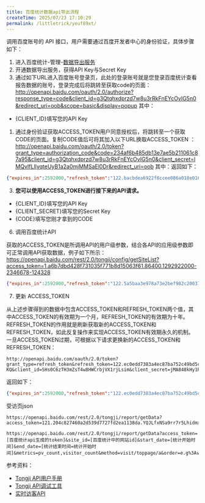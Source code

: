 ```yaml
---
title: 百度统计数据api导出流程
createTime: 2025/07/23 17:10:29
permalink: /littletrick/yeuf89xt/
---
```

调用百度账号的 API 接口，用户需要通过百度开发者中心的身份验证，具体步骤如下：

1. 进入百度统计-管理-[数据导出服务](https://tongji.baidu.com/sc-web/home/dataapi)
2. 开通数据导出服务，获得API Key与Secret Key
3. 通过如下URL进入百度账号登录页，此处的登录账号就是您登录百度统计查看报告数据的账号，登录完成后将跳转至获取code的页面： http://openapi.baidu.com/oauth/2.0/authorize?response_type=code&client_id=g3Qtqhxdprzd7w8u3rRkFnEYcOvIG5n0&redirect_uri=oob&scope=basic&display=popup 其中：

- {CLIENT_ID}填写您的API Key

1. 通过身份验证获取ACCESS_TOKEN用户同意授权后，将跳转至一个获取CODE的页面。复制CODE值后可将其加入以下URL换取ACCESS_TOKEN ：http://openapi.baidu.com/oauth/2.0/token?grant_type=authorization_code&code=234af6b485db13e7ae5b211061c87a95&client_id=g3Qtqhxdprzd7w8u3rRkFnEYcOvIG5n0&client_secret=lMQvIfLlIyqteUyB1a2a0mjMMSaEl0Dr&redirect_uri=oob 其中：返回如下：
```json
{"expires_in":2592000,"refresh_token":"122.bacbdea6922f8ccee086a018e016f15f.Ynvh-60A8k1wZ1t4GmUAhBrvp_Ntu16pB6H1XCO.it02yA","access_token":"121.6228e3dfb68b6fc56e466885e7c1ef62.YHzrI_BszP3s4do0fj6glBv4hMk90XgF5YWnc8-.AMRYDQ","session_secret":"","session_key":"","scope":"basic"}
``` 

3. **您可以使用****ACCESS_TOKEN****进行接下来的API请求。**

- {CLIENT_ID}填写您的API Key
- {CLIENT_SECRET}填写您的Secret Key
- {CODE}填写您刚才拿到的CODE

6. 调用百度统计API

获取的ACCESS_TOKEN是所调用API的用户级参数，结合各API的应用级参数即可正常调用API获取数据，例子如下所示：https://openapi.baidu.com/rest/2.0/tongji/config/getSiteList?access_token=1.a6b7dbd428f731035f771b8d15063f61.86400.1292922000-2346678-124328
```json
{"expires_in":2592000,"refresh_token":"122.5a5baa3e978a73e2bef982c200371667.Y_mHEXJyFhHWaM3T0gEyYQslfdgdcrW7R3-nGdn.auCIMw","access_token":"121.0fec0b142e2c6d7913c2f8328a6675a6.Y7NGmhGAFmdjxvraQnAvB6w5-zURQ6ysvAp49vT.xcjx2A","session_secret":"","session_key":"","scope":"basic"}
```

7. 更新 ACCESS_TOKEN

从上述步骤得到的数据中包含ACCESS_TOKEN和REFRESH_TOKEN两个值，其中ACCESS_TOKEN的有效期为一个月，REFRESH_TOKEN的有效期为十年。REFRESH_TOKEN的作用就是刷新获取新的ACCESS_TOKEN和REFRESH_TOKEN，如此反复操作来实现ACCESS_TOKEN有效期永久的机制。一旦ACCESS_TOKEN过期，可根据以下请求更换新的ACCESS_TOKEN和REFRESH_TOKEN：

```text
http://openapi.baidu.com/oauth/2.0/token?grant_type=refresh_token&refresh_token=122.ec0edd7383a4ec87ba752c49bd5c61c3.Ym6CSW4zSrVYG8SODtpl9CHOuF9_vBrhTBQ3U55.hAq-KQ&client_id=SHs0C6zTH3mZsT4w8HWCrbjVX1rjLsim&client_secret=jMA848kHy1PawHVMMfjhr9yYepl3NMv5
```

返回如下：

```json
{"expires_in":2592000,"refresh_token":"122.ec0edd7383a4ec87ba752c49bd5c61c3.Ym6CSW4zSrVYG8SODtpl9CHOuF9_vBrhTBQ3U55.hAq-KQ","access_token":"121.61baa99604eef39b11e75a401cb5c29b.Y7otWhE-XZTUkjUBL4EVqJU0gBKDheRFRCFkh8p.lyFd5A","session_secret":"","session_key":"","scope":"basic"}
```

受访页json
```text
https://openapi.baidu.com/rest/2.0/tongji/report/getData?access_token=121.204c827460a2d539d7727fd2ea1138da.YQJLfxNSa9rr7r5LhidmxbpZusLtVsfTtSav1h5.tf0KbQ&site_id=6508238&start_date=20230119&end_date=20230119&metrics=visitor_count&method=visit/landingpage/a&order=e.g%3Avisitor_count,desc&max_results=90000

https://openapi.baidu.com/rest/2.0/tongji/report/getData?access_token=[百度统计api生成的token]&site_id=[百度统计中的网站id]&start_date=[统计开始时间]&end_date=[统计结束时间=统计开始时间]&metrics=pv_count,visitor_count&method=visit/toppage/a&order=e.g%3Avisitor_count,desc&max_results=90000
```
参考资料：

- [Tongji API用户手册](https://tongji.baidu.com/api/manual/)
- [Tongji API调试工具](https://tongji.baidu.com/api/debug/)
- [实时访客API](https://openapi.baidu.com/rest/2.0/tongji/report/getData?access_token=121.a2678177d54510eab13579686b27d067.Y_AwUMQNWg8dmsrgSwE8iq9mx4pDeJ4odAvxJcp.WnxGdw&site_id=6508238&metrics=area%2Caccess_page%2CvisitorId%2Cip%2Cvisit_time%2Cvisit_pages%2Cstart_time&method=trend%2Flatest%2Fa&max_results=10&source=through&area=)